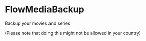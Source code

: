 FlowMediaBackup
===============

Backup your movies and series 

(Please note that doing this might not be allowed in your country)
